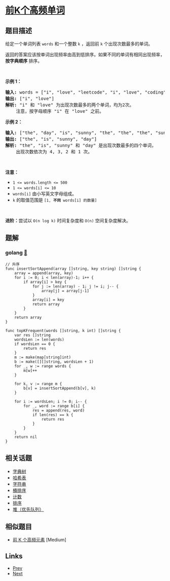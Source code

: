 
# [前K个高频单词](https://leetcode-cn.com/problems/top-k-frequent-words)

## 题目描述

<p>给定一个单词列表&nbsp;<code>words</code>&nbsp;和一个整数 <code>k</code> ，返回前&nbsp;<code>k</code><em>&nbsp;</em>个出现次数最多的单词。</p>

<p>返回的答案应该按单词出现频率由高到低排序。如果不同的单词有相同出现频率， <strong>按字典顺序</strong> 排序。</p>

<p>&nbsp;</p>

<p><strong>示例 1：</strong></p>

<pre>
<strong>输入:</strong> words = ["i", "love", "leetcode", "i", "love", "coding"], k = 2
<strong>输出:</strong> ["i", "love"]
<strong>解析:</strong> "i" 和 "love" 为出现次数最多的两个单词，均为2次。
    注意，按字母顺序 "i" 在 "love" 之前。
</pre>

<p><strong>示例 2：</strong></p>

<pre>
<strong>输入:</strong> ["the", "day", "is", "sunny", "the", "the", "the", "sunny", "is", "is"], k = 4
<strong>输出:</strong> ["the", "is", "sunny", "day"]
<strong>解析:</strong> "the", "is", "sunny" 和 "day" 是出现次数最多的四个单词，
    出现次数依次为 4, 3, 2 和 1 次。
</pre>

<p>&nbsp;</p>

<p><strong>注意：</strong></p>

<ul>
	<li><code>1 &lt;= words.length &lt;= 500</code></li>
	<li><code>1 &lt;= words[i] &lt;= 10</code></li>
	<li><code>words[i]</code>&nbsp;由小写英文字母组成。</li>
	<li><code>k</code> 的取值范围是&nbsp;<code>[1, <strong>不同</strong> words[i] 的数量]</code></li>
</ul>

<p>&nbsp;</p>

<p><strong>进阶：</strong>尝试以&nbsp;<code>O(n log k)</code> 时间复杂度和&nbsp;<code>O(n)</code> 空间复杂度解决。</p>


## 题解

### golang [🔗](top-k-frequent-words.go) 
```golang
// 升序
func insertSortAppend(array []string, key string) []string {
	array = append(array, key)
	for i := 0; i < len(array)-1; i++ {
		if array[i] > key {
			for j := len(array) - 1; j != i; j-- {
				array[j] = array[j-1]
			}
			array[i] = key
			return array
		}
	}
	return array
}

func topKFrequent(words []string, k int) []string {
	var res []string
	wordsLen := len(words)
	if wordsLen == 0 {
		return res
	}
	m := make(map[string]int)
	b := make([][]string, wordsLen + 1)
	for _, w := range words {
		m[w]++
	}

	for k, v := range m {
		b[v] = insertSortAppend(b[v], k)
	}

	for i := wordsLen; i != 0; i-- {
		for _, word := range b[i] {
			res = append(res, word)
			if len(res) == k {
				return res
			}
		}
	}
	return nil
}

```


## 相关话题

- [字典树](https://leetcode-cn.com/tag/trie) 
- [哈希表](https://leetcode-cn.com/tag/hash-table) 
- [字符串](https://leetcode-cn.com/tag/string) 
- [桶排序](https://leetcode-cn.com/tag/bucket-sort) 
- [计数](https://leetcode-cn.com/tag/counting) 
- [排序](https://leetcode-cn.com/tag/sorting) 
- [堆（优先队列）](https://leetcode-cn.com/tag/heap-priority-queue) 


## 相似题目

- [前 K 个高频元素](../top-k-frequent-elements/README.md)  [Medium] 


## Links

- [Prev](../redundant-connection/README.md) 
- [Next](../count-binary-substrings/README.md) 

